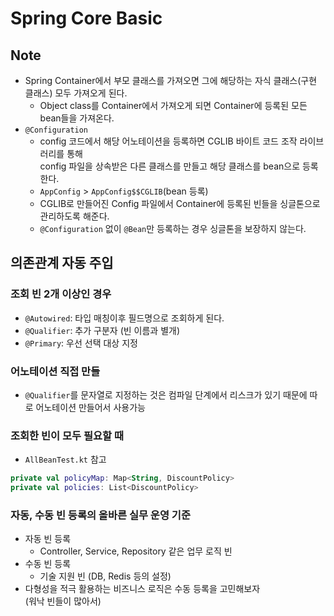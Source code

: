 # Spring Core Basic

## Note

- Spring Container에서 부모 클래스를 가져오면 그에 해당하는 자식 클래스(구현 클래스) 모두 가져오게 된다.
  - Object class를 Container에서 가져오게 되면 Container에 등록된 모든 bean들을 가져온다.
- `@Configuration`
  - config 코드에서 해당 어노테이션을 등록하면 CGLIB 바이트 코드 조작 라이브러리를 통해   
    config 파일을 상속받은 다른 클래스를 만들고 해당 클래스를 bean으로 등록한다.
  - `AppConfig` > `AppConfig$$CGLIB`(bean 등록)
  - CGLIB로 만들어진 Config 파일에서 Container에 등록된 빈들을 싱글톤으로 관리하도록 해준다.
  - `@Configuration` 없이 `@Bean`만 등록하는 경우 싱글톤을 보장하지 않는다.

## 의존관계 자동 주입

### 조회 빈 2개 이상인 경우
- `@Autowired`: 타입 매칭이후 필드명으로 조회하게 된다.
- `@Qualifier`: 추가 구분자 (빈 이름과 별개)
- `@Primary`: 우선 선택 대상 지정

### 어노테이션 직접 만들
- `@Qualifier`를 문자열로 지정하는 것은 컴파일 단계에서 리스크가 있기 때문에 따로 어노테이션 만들어서 사용가능

### 조회한 빈이 모두 필요할 때
- `AllBeanTest.kt` 참고
```kotlin
private val policyMap: Map<String, DiscountPolicy>
private val policies: List<DiscountPolicy>
```

### 자동, 수동 빈 등록의 올바른 실무 운영 기준
- 자동 빈 등록
  - Controller, Service, Repository 같은 업무 로직 빈
- 수동 빈 등록
  - 기술 지원 빈 (DB, Redis 등의 설정)
- 다형성을 적극 활용하는 비즈니스 로직은 수동 등록을 고민해보자  
(워낙 빈들이 많아서)